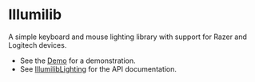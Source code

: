 # Illumilib
A simple keyboard and mouse lighting library with support for Razer and Logitech devices.
- See the [Demo](https://github.com/Ellpeck/Illumilib/blob/main/Demo/Program.cs) for a demonstration.
- See [IllumilibLighting](https://github.com/Ellpeck/Illumilib/blob/main/Illumilib/IllumilibLighting.cs) for the API documentation.